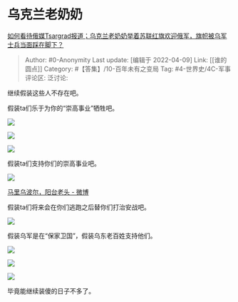 # 乌克兰老奶奶
[如何看待俄媒Tsargrad报道；乌克兰老奶奶举着苏联红旗欢迎俄军，旗帜被乌军士兵当面踩在脚下？](https://www.zhihu.com/question/526779049/answer/2430316380)

> Author: #0-Anonymity
> Last update: [编辑于 2022-04-09]
> Link: [[谁的圆点]]
> Category: #【答集】/10-百年未有之变局
> Tag: #4-世界史/4C-军事
> 评论区:
> 泛讨论:

继续假装这些人不存在吧。

假装ta们乐于为你的“崇高事业”牺牲吧。

![](https://pic1.zhimg.com/50/v2-69d34a032e7ecbae5b796de25db82d65_720w.jpg?source=1940ef5c)

![](https://pic2.zhimg.com/50/v2-f243dd9cd592cb731c4994765c2cc8dc_720w.jpg?source=1940ef5c)

![](https://pica.zhimg.com/50/v2-b1a3ad6fcba437d494faa4707f3b9337_720w.jpg?source=1940ef5c)

假装ta们支持你们的崇高事业吧。

![](https://pic3.zhimg.com/50/v2-dc3e6004cf6c4e906d5d76fba8a321a3_720w.jpg?source=1940ef5c)

[马里乌波尔，阳台老头 - 微博](https://link.zhihu.com/?target=https%3A//m.weibo.cn/7583190896/4754994509908041)

假装ta们将来会在你们逃跑之后替你们打治安战吧。

![](https://pica.zhimg.com/50/v2-8d96c8f9594d9eaa845e2296bfb15715_720w.jpg?source=1940ef5c)

假装乌军是在“保家卫国”，假装乌东老百姓支持他们。

![](https://pic1.zhimg.com/50/v2-f1eaf047c9f29c6a8d9def1018f7bf59_720w.jpg?source=1940ef5c)

![](https://pic2.zhimg.com/50/v2-58265c417c9655f6379a5022a3fc831f_720w.jpg?source=1940ef5c)

![](https://pic1.zhimg.com/50/v2-842ba024031f92af42183f21029e4353_720w.jpg?source=1940ef5c)

毕竟能继续装傻的日子不多了。
